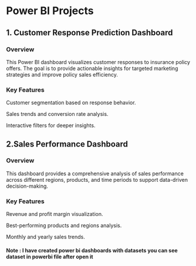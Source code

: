 #  Power BI Projects

## 1. Customer Response Prediction Dashboard

### Overview

This Power BI dashboard visualizes customer responses to insurance policy offers. The goal is to provide actionable insights for targeted marketing strategies and improve policy sales efficiency.

### Key Features

Customer segmentation based on response behavior.

Sales trends and conversion rate analysis.

Interactive filters for deeper insights.

## 2.Sales Performance Dashboard

### Overview

This dashboard provides a comprehensive analysis of sales performance across different regions, products, and time periods to support data-driven decision-making.

### Key Features

Revenue and profit margin visualization.

Best-performing products and regions analysis.

Monthly and yearly sales trends.

#### Note : I have created power bi dashboards with datasets you  can see dataset in powerbi file after open it
